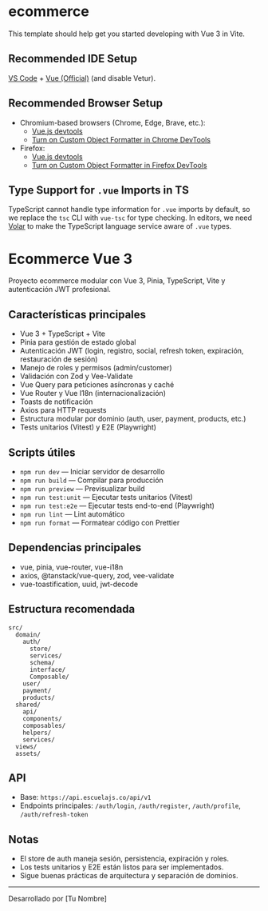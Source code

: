 # ecommerce

This template should help get you started developing with Vue 3 in Vite.

## Recommended IDE Setup

[VS Code](https://code.visualstudio.com/) + [Vue (Official)](https://marketplace.visualstudio.com/items?itemName=Vue.volar) (and disable Vetur).

## Recommended Browser Setup

- Chromium-based browsers (Chrome, Edge, Brave, etc.):
  - [Vue.js devtools](https://chromewebstore.google.com/detail/vuejs-devtools/nhdogjmejiglipccpnnnanhbledajbpd)
  - [Turn on Custom Object Formatter in Chrome DevTools](http://bit.ly/object-formatters)
- Firefox:
  - [Vue.js devtools](https://addons.mozilla.org/en-US/firefox/addon/vue-js-devtools/)
  - [Turn on Custom Object Formatter in Firefox DevTools](https://fxdx.dev/firefox-devtools-custom-object-formatters/)

## Type Support for `.vue` Imports in TS

TypeScript cannot handle type information for `.vue` imports by default, so we replace the `tsc` CLI with `vue-tsc` for type checking. In editors, we need [Volar](https://marketplace.visualstudio.com/items?itemName=Vue.volar) to make the TypeScript language service aware of `.vue` types.

# Ecommerce Vue 3

Proyecto ecommerce modular con Vue 3, Pinia, TypeScript, Vite y autenticación JWT profesional.

## Características principales

- Vue 3 + TypeScript + Vite
- Pinia para gestión de estado global
- Autenticación JWT (login, registro, social, refresh token, expiración, restauración de sesión)
- Manejo de roles y permisos (admin/customer)
- Validación con Zod y Vee-Validate
- Vue Query para peticiones asíncronas y caché
- Vue Router y Vue I18n (internacionalización)
- Toasts de notificación
- Axios para HTTP requests
- Estructura modular por dominio (auth, user, payment, products, etc.)
- Tests unitarios (Vitest) y E2E (Playwright)

## Scripts útiles

- `npm run dev` — Iniciar servidor de desarrollo
- `npm run build` — Compilar para producción
- `npm run preview` — Previsualizar build
- `npm run test:unit` — Ejecutar tests unitarios (Vitest)
- `npm run test:e2e` — Ejecutar tests end-to-end (Playwright)
- `npm run lint` — Lint automático
- `npm run format` — Formatear código con Prettier

## Dependencias principales

- vue, pinia, vue-router, vue-i18n
- axios, @tanstack/vue-query, zod, vee-validate
- vue-toastification, uuid, jwt-decode

## Estructura recomendada

```
src/
  domain/
    auth/
      store/
      services/
      schema/
      interface/
      Composable/
    user/
    payment/
    products/
  shared/
    api/
    components/
    composables/
    helpers/
    services/
  views/
  assets/
```

## API

- Base: `https://api.escuelajs.co/api/v1`
- Endpoints principales: `/auth/login`, `/auth/register`, `/auth/profile`, `/auth/refresh-token`

## Notas

- El store de auth maneja sesión, persistencia, expiración y roles.
- Los tests unitarios y E2E están listos para ser implementados.
- Sigue buenas prácticas de arquitectura y separación de dominios.

---

Desarrollado por [Tu Nombre]
